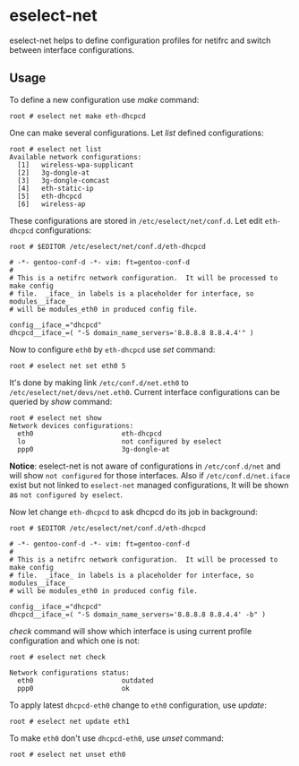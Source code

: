 eselect-net
===========

eselect-net helps to define configuration profiles for netifrc and switch 
between interface configurations.


Usage
------

To define a new configuration use *make* command:

	root # eselect net make eth-dhcpcd

One can make several configurations.  Let *list* defined configurations:

	root # eselect net list
	Available network configurations:
	  [1]   wireless-wpa-supplicant
	  [2]   3g-dongle-at
	  [3]   3g-dongle-comcast
	  [4]   eth-static-ip
	  [5]   eth-dhcpcd
	  [6]   wireless-ap

These configurations are stored in `/etc/eselect/net/conf.d`.  Let edit
`eth-dhcpcd` configurations:

	root # $EDITOR /etc/eselect/net/conf.d/eth-dhcpcd

	# -*- gentoo-conf-d -*- vim: ft=gentoo-conf-d
	#
	# This is a netifrc network configuration.  It will be processed to make config
	# file.  _iface_ in labels is a placeholder for interface, so modules__iface_
	# will be modules_eth0 in produced config file.

	config__iface_="dhcpcd"
	dhcpcd__iface_=( "-S domain_name_servers='8.8.8.8 8.8.4.4'" )

Now to configure `eth0` by `eth-dhcpcd` use *set* command:

	root # eselect net set eth0 5

It's done by making link `/etc/conf.d/net.eth0` to `/etc/eselect/net/devs/net.eth0`.
Current interface configurations can be queried by *show* command:

	root # eselect net show
	Network devices configurations:
	  eth0                      eth-dhcpcd
	  lo                        not configured by eselect
	  ppp0                      3g-dongle-at

**Notice**: eselect-net is not aware of configurations in `/etc/conf.d/net` and
will show `not configured` for those interfaces.  Also if `/etc/conf.d/net.iface`
exist but not linked to `eselect-net` managed configurations, It will be shown
as `not configured by eselect`.

Now let change `eth-dhcpcd` to ask dhcpcd do its job in background:

	root # $EDITOR /etc/eselect/net/conf.d/eth-dhcpcd

	# -*- gentoo-conf-d -*- vim: ft=gentoo-conf-d
	#
	# This is a netifrc network configuration.  It will be processed to make config
	# file.  _iface_ in labels is a placeholder for interface, so modules__iface_
	# will be modules_eth0 in produced config file.

	config__iface_="dhcpcd"
	dhcpcd__iface_=( "-S domain_name_servers='8.8.8.8 8.8.4.4' -b" )

*check* command will show which interface is using current profile configuration
and which one is not:

	root # eselect net check

	Network configurations status:
	  eth0                      outdated
	  ppp0                      ok

To apply latest `dhcpcd-eth0` change to `eth0` configuration, use *update*:

	root # eselect net update eth1

To make `eth0` don't use `dhcpcd-eth0`, use *unset* command:

	root # eselect net unset eth0
